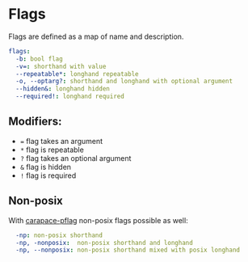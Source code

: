 # Flags

Flags are defined as a map of name and description.

```yaml
flags:
  -b: bool flag
  -v=: shorthand with value
  --repeatable*: longhand repeatable
  -o, --optarg?: shorthand and longhand with optional argument
  --hidden&: longhand hidden
  --required!: longhand required
```

## Modifiers:
- `=` flag takes an argument
- `*` flag is repeatable
- `?` flag takes an optional argument
- `&` flag is hidden
- `!` flag is required

## Non-posix

With [carapace-pflag](https://github.com/rsteube/carapace-pflag) non-posix flags possible as well:

```yaml
  -np: non-posix shorthand
  -np, -nonposix:  non-posix shorthand and longhand
  -np, --nonposix: non-posix shorthand mixed with posix longhand
```
